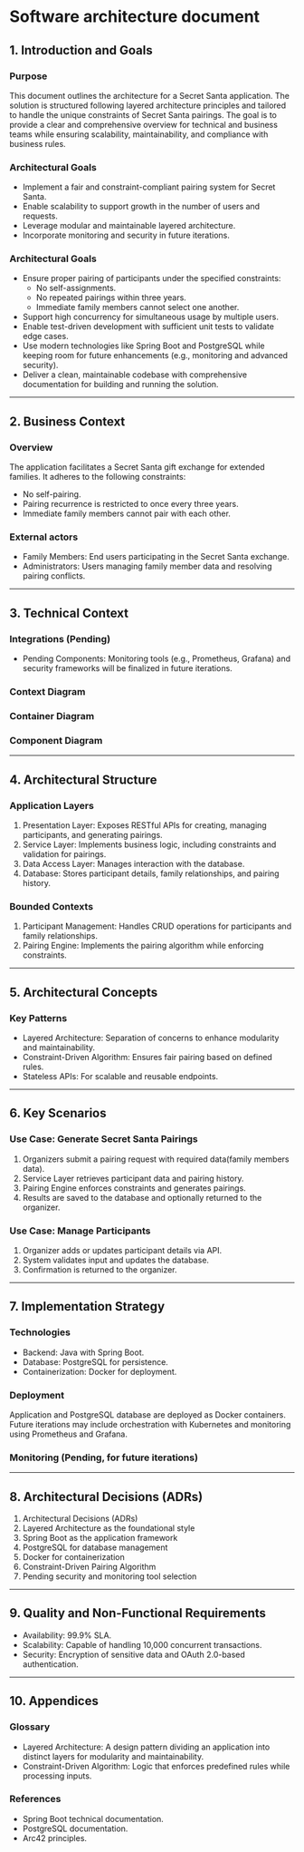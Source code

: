 # Software architecture document

## 1. Introduction and Goals

### Purpose
This document outlines the architecture for a Secret Santa application. The solution is structured following layered architecture principles and tailored to handle the unique constraints of Secret Santa pairings. The goal is to provide a clear and comprehensive overview for technical and business teams while ensuring scalability, maintainability, and compliance with business rules.
### Architectural Goals
* Implement a fair and constraint-compliant pairing system for Secret Santa.
* Enable scalability to support growth in the number of users and requests.
* Leverage modular and maintainable layered architecture.
* Incorporate monitoring and security in future iterations.

### Architectural Goals

* Ensure proper pairing of participants under the specified constraints:
    * No self-assignments.
    * No repeated pairings within three years.
    * Immediate family members cannot select one another.
* Support high concurrency for simultaneous usage by multiple users.
* Enable test-driven development with sufficient unit tests to validate edge cases.
* Use modern technologies like Spring Boot and PostgreSQL while keeping room for future enhancements (e.g., monitoring and advanced security).
* Deliver a clean, maintainable codebase with comprehensive documentation for building and running the solution.

---
## 2. Business Context

### Overview

The application facilitates a Secret Santa gift exchange for extended families. It adheres to the following constraints:

* No self-pairing.
* Pairing recurrence is restricted to once every three years.
* Immediate family members cannot pair with each other.

### External actors

* Family Members: End users participating in the Secret Santa exchange.
* Administrators: Users managing family member data and resolving pairing conflicts.

---
## 3. Technical Context

### Integrations (Pending)

* Pending Components: Monitoring tools (e.g., Prometheus, Grafana) and security frameworks will be finalized in future iterations.

### Context Diagram

### Container Diagram

### Component Diagram

---
## 4. Architectural Structure

### Application Layers
1. Presentation Layer: Exposes RESTful APIs for creating, managing participants, and generating pairings.
2. Service Layer: Implements business logic, including constraints and validation for pairings.
3. Data Access Layer: Manages interaction with the database.
4. Database: Stores participant details, family relationships, and pairing history.

### Bounded Contexts
1. Participant Management: Handles CRUD operations for participants and family relationships.
2. Pairing Engine: Implements the pairing algorithm while enforcing constraints.

---
## 5. Architectural Concepts

### Key Patterns
* Layered Architecture: Separation of concerns to enhance modularity and maintainability.
* Constraint-Driven Algorithm: Ensures fair pairing based on defined rules.
* Stateless APIs: For scalable and reusable endpoints.

---
## 6. Key Scenarios

### Use Case: Generate Secret Santa Pairings
1. Organizers submit a pairing request with required data(family members data).
2. Service Layer retrieves participant data and pairing history.
3. Pairing Engine enforces constraints and generates pairings.
4. Results are saved to the database and optionally returned to the organizer.

### Use Case: Manage Participants
1. Organizer adds or updates participant details via API.
2. System validates input and updates the database.
3. Confirmation is returned to the organizer.

---
## 7. Implementation Strategy

### Technologies
* Backend: Java with Spring Boot.
* Database: PostgreSQL for persistence.
* Containerization: Docker for deployment.

### Deployment
Application and PostgreSQL database are deployed as Docker containers.
Future iterations may include orchestration with Kubernetes and monitoring using Prometheus and Grafana.

### Monitoring (Pending, for future iterations)

---
## 8. Architectural Decisions (ADRs)
1. Architectural Decisions (ADRs)
2. Layered Architecture as the foundational style
3. Spring Boot as the application framework
4. PostgreSQL for database management
5. Docker for containerization
6. Constraint-Driven Pairing Algorithm
7. Pending security and monitoring tool selection

---
## 9. Quality and Non-Functional Requirements
* Availability: 99.9% SLA.
* Scalability: Capable of handling 10,000 concurrent transactions.
* Security: Encryption of sensitive data and OAuth 2.0-based authentication.

---
## 10. Appendices

### Glossary
* Layered Architecture: A design pattern dividing an application into distinct layers for modularity and maintainability.
* Constraint-Driven Algorithm: Logic that enforces predefined rules while processing inputs.

### References
* Spring Boot technical documentation.
* PostgreSQL documentation.
* Arc42 principles.